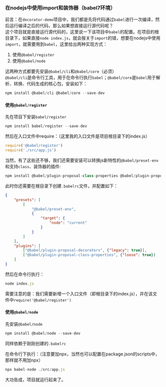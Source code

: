 ### 在nodejs中使用import和装饰器（babel7环境）

前言：在`decorator-demo`项目中，我们都是先将代码通过`babel`进行一次编译，然后运行编译之后的代码，那么如果想直接运行源代码呢？  
这个项目就是直接运行源代码的，这里说一下该项目中`babel`的配置。在项目的根目录下，如果直接`node index.js`，就会报关于`import`的错，想要在nodejs中使用`import`，就需要用到`babel`，这里给出两种实现方式：

1. 使用`@babel/register`
2. 使用`@babel/node`

这两种方式都要先安装`@babel/cli`和`@babel/core`（必须）  
`@babel/cli`是命令行工具，用于在命令行执行`babel`；`@babel/core`是`babel`用于解析、转换、代码生成的核心包，安装如下：

```javascript
npm install @babel/cli @babel/core --save-dev
```

#### 使用`@babel/register`

先在项目下安装`babel/register`

```javascript
npm install babel/register --save-dev
```

然后在入口文件中require：（这里我的入口文件是项目根目录下的index.js）

```javascript
require('@babel/register')
require('./src/app.js')
```

当然，有了这些还不够，我们还需要安装可以转换js新特性的`@babel/preset-env`和支持`class`、装饰器的插件:

```javascript
npm install @babel/plugin-proposal-class-properties @babel/plugin-proposal-decorators --save-dev
```

此时你还需要在根目录下创建`.babelrc`文件，并配置如下：

```json
{
    "presets": [
        [
            "@babel/preset-env",
            {
                "target": {
                    "node": "current"
                }
            }
        ]
    ],
    "plugins": [
        ["@babel/plugin-proposal-decorators", {"legacy": true}],
        ["@babel/plugin-proposal-class-properties", {"loose": true}]
    ]
}
```

然后在命令行执行：

```javascript
node index.js
```

需要注意的是：我们需要新增一个入口文件（即根目录下的index.js），并在该文件中`require('@babel/register')`

#### 使用`@babel/node`

先安装`@babel/node`

```javascript
npm install @babel/node --save-dev
```

同样依赖于刚刚创建的`.babelrc`

在命令行下执行：（注意要加npx，当然也可以配置在package.json的scripts中，那样就不用加npx）

```javascript
npx babel-node ./src/app.js
```

大功告成，项目就运行起来了。
